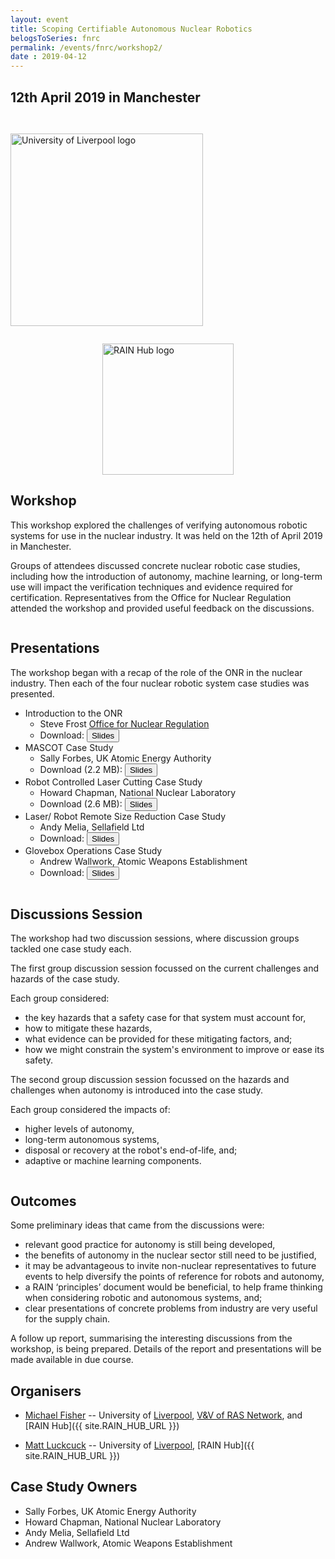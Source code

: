 ```yaml
---
layout: event
title: Scoping Certifiable Autonomous Nuclear Robotics
belogsToSeries: fnrc
permalink: /events/fnrc/workshop2/
date : 2019-04-12
---
```


## **12th April 2019 in Manchester**

<div class="row" >
  <div class="columns large-4" >
    <img alt="University of Liverpool logo" style="float: left; width : 22em; margin-top : 2em; margin-bottom : 2em; " src="{{site.images}}logos/UoL.png">
  </div>
  <div class="columns large-4" >
    <img alt="RAIN Hub logo" style="margin-left: auto; margin-right: auto; width : 15em; " src="{{site.images}}logos/rain-logo.png">
  </div>

</div>

## Workshop

This workshop explored the challenges of verifying autonomous robotic systems for use in the nuclear industry. It was held on the 12th of April 2019 in Manchester.

Groups of attendees discussed concrete nuclear robotic case studies, including how the introduction of autonomy, machine learning, or long-term use will impact the verification techniques and evidence required for certification. Representatives from the Office for Nuclear Regulation attended the workshop and provided useful feedback on the discussions.


<div class="row" >
  <div class="columns large-6" >
   <div markdown="1">

<h2> Presentations </h2>

  The workshop began with a recap of the role of the ONR in the nuclear industry. Then each of the four nuclear robotic system case studies was presented.

  * Introduction to the ONR
    - Steve Frost [Office for Nuclear Regulation]({{site.ONR_URL}})
    - Download: <a href="{{site.url}}/files/fnrc/ONR-IntroPresentation.pdf" download="" > <button type="button" > Slides </button></a>
  * MASCOT Case Study
    - Sally Forbes, UK Atomic Energy Authority
    - Download (2.2 MB): <a href="{{site.url}}/files/fnrc/UKAEA-MASCOTPresentation.pptx" download="" > <button type="button" > Slides </button></a>
  * Robot Controlled Laser Cutting Case Study
    - Howard Chapman, National Nuclear Laboratory
    - Download (2.6 MB): <a href="{{site.url}}/files/fnrc/NNL-LaserCuttingPresentation.pptx" download="" > <button type="button" > Slides </button></a>
  * Laser/ Robot Remote Size Reduction Case Study
    - Andy Melia, Sellafield Ltd
    - Download: <a href="{{site.url}}/files/fnrc/SL-LaserCuttingPresentation.pptx" download="" > <button type="button" > Slides </button></a>
  * Glovebox Operations Case Study
    - Andrew Wallwork, Atomic Weapons Establishment
    - Download: <a href="{{site.url}}/files/fnrc/AWE-GloveBoxPresentation.pdf" download="" > <button type="button" > Slides </button></a>

  </div>


  </div>
  <div class="columns large-6" >
   <div markdown="1">

<h2> Discussions Session</h2>

  The workshop had two discussion sessions, where discussion groups tackled one case study each.

  The first group discussion session focussed on the current challenges and hazards of the case study.

  Each group considered:
  * the key hazards that a safety case for that system must account for,
  * how to mitigate these hazards,
  * what evidence can be provided for these mitigating factors, and;
  * how we might constrain the system's environment to improve or ease its safety.

  The second group discussion session focussed on the hazards and challenges when autonomy is introduced into the case study.

  Each group considered the impacts of:
  * higher levels of autonomy,
  * long-term autonomous systems,
  * disposal or recovery at the robot's end-of-life, and;
  * adaptive or machine learning components.

  </div>
  </div>

</div>

## Outcomes

Some preliminary ideas that came from the discussions were:
- relevant good practice for autonomy is still being developed,
- the benefits of autonomy in the nuclear sector still need to be justified,
- it may be advantageous to invite non-nuclear representatives to future events to help diversify the points of reference for robots and autonomy,
- a RAIN ‘principles’ document would be beneficial, to help frame thinking when considering robotic and autonomous systems, and;
- clear presentations of concrete problems from industry are very useful for the supply chain.

A follow up report, summarising the interesting discussions from the workshop, is being prepared. Details of the report and presentations will be made available in due course.


## Organisers

* [Michael Fisher](https://cgi.csc.liv.ac.uk/~michael/) -- University of [Liverpool]({{site.UoL_URL}}), [V&V of RAS Network]({{site.VV_NETWORK_URL}}), and [RAIN Hub]({{ site.RAIN_HUB_URL }})

* [Matt Luckcuck](https://cgi.csc.liv.ac.uk/~mattlck) -- University of [Liverpool]({{site.UoL_URL}}), [RAIN Hub]({{ site.RAIN_HUB_URL }})

## Case Study Owners

* Sally Forbes, UK Atomic Energy Authority
* Howard Chapman, National Nuclear Laboratory
* Andy Melia, Sellafield Ltd
* Andrew Wallwork, Atomic Weapons Establishment
